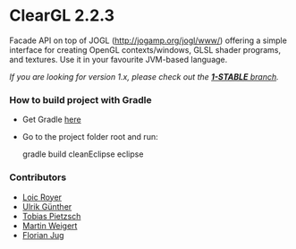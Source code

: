 # ClearGL 2.2.3

Facade API on top of JOGL (http://jogamp.org/jogl/www/) offering a simple interface for creating OpenGL contexts/windows, GLSL shader programs, and textures. Use it in your favourite JVM-based language.

_If you are looking for version 1.x, please check out the [**1-STABLE** branch](https://github.com/ClearVolume/ClearGL/tree/1-STABLE)._

### How to build project with Gradle

* Get Gradle [here](http://www.gradle.org/)

* Go to the project folder root and run:

     gradle build cleanEclipse eclipse

### Contributors ###

* [Loic Royer](https://github.com/royerloic)
* [Ulrik Günther](https://github.com/skalarproduktraum)
* [Tobias Pietzsch](https://github.com/tpietzsch)
* [Martin Weigert](https://github.com/mweigert)
* [Florian Jug](https://github.com/fjug)

